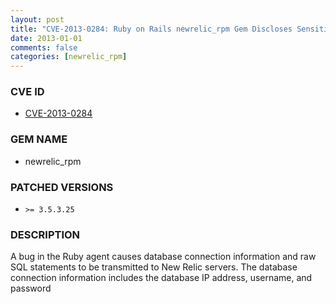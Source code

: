 ```yaml
---
layout: post
title: "CVE-2013-0284: Ruby on Rails newrelic_rpm Gem Discloses Sensitive Information"
date: 2013-01-01
comments: false
categories: [newrelic_rpm]
---
```


### CVE ID

* [CVE-2013-0284](https://newrelic.com/docs/ruby/ruby-agent-security-notification)

### GEM NAME

* newrelic_rpm

### PATCHED VERSIONS

* `>= 3.5.3.25`

### DESCRIPTION

A bug in the Ruby agent causes database connection information and raw SQL
statements to be transmitted to New Relic servers. The database connection
information includes the database IP address, username, and password

